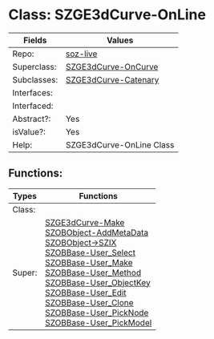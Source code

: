 
# Class:	SZGE3dCurve-OnLine

| Fields | Values |
| --------- | --------- |
| Repo: | [soz-live](/repos/soz-live.html) |
| Superclass: | [SZGE3dCurve-OnCurve](SZGE3dCurve-OnCurve.html) |
| Subclasses: | [SZGE3dCurve-Catenary](SZGE3dCurve-Catenary.html) |
| Interfaces: |  |
| Interfaced: |  |
| Abstract?: | Yes |
| isValue?: | Yes |
| Help: | SZGE3dCurve-OnLine Class |


## Functions:

| Types | Functions |
| --------- | --------- |
| Class: |  |
| Super: | [SZGE3dCurve-Make](SZGE3dCurve.html) <br> [SZOBObject-AddMetaData](SZOBObject.html) <br> [SZOBObject->SZIX](SZOBObject.html) <br> [SZOBBase-User_Select](SZOBBase.html) <br> [SZOBBase-User_Make](SZOBBase.html) <br> [SZOBBase-User_Method](SZOBBase.html) <br> [SZOBBase-User_ObjectKey](SZOBBase.html) <br> [SZOBBase-User_Edit](SZOBBase.html) <br> [SZOBBase-User_Clone](SZOBBase.html) <br> [SZOBBase-User_PickNode](SZOBBase.html) <br> [SZOBBase-User_PickModel](SZOBBase.html) |


